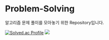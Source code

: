 # Problem-Solving
알고리즘 문제 풀이를 모아놓기 위한 Repository입니다.

[![Solved.ac Profile](http://mazassumnida.wtf/api/v2/generate_badge?boj=starbow)](https://solved.ac/starbow/) <img src="http://mazandi.herokuapp.com/api?handle=starbow&theme=cool"/>
